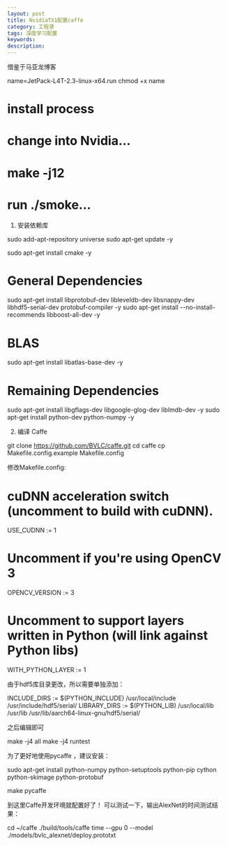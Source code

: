 ```yaml
---
layout: post
title: NvidiaTX1配置caffe
category: 工程录
tags: 深度学习配置
keywords:
description:
---
```





借鉴于马亚龙博客


name=JetPack-L4T-2.3-linux-x64.run 
chmod +x name

# install process

# change into Nvidia...
# make -j12
# run ./smoke...




1. 安装依赖库

sudo add-apt-repository universe
sudo apt-get update -y

sudo apt-get install cmake -y
# General Dependencies
sudo apt-get install libprotobuf-dev libleveldb-dev libsnappy-dev \
libhdf5-serial-dev protobuf-compiler -y
sudo apt-get install --no-install-recommends libboost-all-dev -y
# BLAS
sudo apt-get install libatlas-base-dev -y
# Remaining Dependencies
sudo apt-get install libgflags-dev libgoogle-glog-dev liblmdb-dev -y
sudo apt-get install python-dev python-numpy -y

 
2. 编译 Caffe

git clone https://github.com/BVLC/caffe.git 
cd caffe 
cp Makefile.config.example Makefile.config

修改Makefile.config:

# cuDNN acceleration switch (uncomment to build with cuDNN).
USE_CUDNN := 1

# Uncomment if you're using OpenCV 3
OPENCV_VERSION := 3

# Uncomment to support layers written in Python (will link against Python libs)
WITH_PYTHON_LAYER := 1


由于hdf5库目录更改，所以需要单独添加：

INCLUDE_DIRS := $(PYTHON_INCLUDE) /usr/local/include /usr/include/hdf5/serial/
LIBRARY_DIRS := $(PYTHON_LIB) /usr/local/lib /usr/lib /usr/lib/aarch64-linux-gnu/hdf5/serial/



之后编辑即可

make -j4 all
make -j4 runtest



为了更好地使用pycaffe ，建议安装：

sudo apt-get install python-numpy python-setuptools python-pip cython python-skimage python-protobuf

make pycaffe

  
到这里Caffe开发环境就配置好了！
可以测试一下，输出AlexNet的时间测试结果：

cd ~/caffe
./build/tools/caffe time --gpu 0 --model ./models/bvlc_alexnet/deploy.prototxt
